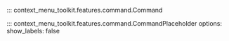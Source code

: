 ::: context_menu_toolkit.features.command.Command

::: context_menu_toolkit.features.command.CommandPlaceholder
    options:
        show_labels: false
